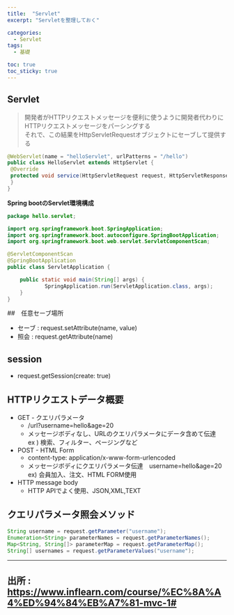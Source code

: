 ```yaml
---
title:  "Servlet"
excerpt: "Servletを整理しておく"

categories:
  - Servlet
tags:
  - 基礎

toc: true
toc_sticky: true
---
```


## Servlet
>開発者がHTTPリクエストメッセージを便利に使うように開発者代わりにHTTPリクエストメッセージをパーシングする<br>それで、この結果をHttpServletRequestオブジェクトにセーブして提供する

```java
@WebServlet(name = "helloServlet", urlPatterns = "/hello") 
public class HelloServlet extends HttpServlet { 
 @Override 
 protected void service(HttpServletRequest request, HttpServletResponse response){ 
 } 
}
```

**Spring bootのServlet環境構成**

```java
package hello.servlet;

import org.springframework.boot.SpringApplication;
import org.springframework.boot.autoconfigure.SpringBootApplication;
import org.springframework.boot.web.servlet.ServletComponentScan;

@ServletComponentScan 
@SpringBootApplication
public class ServletApplication {

	public static void main(String[] args) {
			SpringApplication.run(ServletApplication.class, args);
	}
}
```


##　任意セーブ場所

  - セーブ : request.setAttribute(name, value)
  - 照会 : request.getAttribute(name)

## session
  - request.getSession(create: true)

## HTTPリクエストデータ概要
  - GET - クエリパラメータ
    - /url?username=hello&age=20
    - メッセージボディなし、URLのクエリパラメータにデータ含めて伝達  
    ex ) 検索、フィルター、ページングなど
  - POST - HTML Form
    - content-type: application/x-www-form-urlencoded
    - メッセージボディにクエリパラメータ伝達　username=hello&age=20  
    ex) 会員加入、注文、HTML FORM使用
  - HTTP message body
    - HTTP APIでよく使用、JSON,XML,TEXT

## クエリパラメータ照会メソッド

```java
String username = request.getParameter("username");
Enumeration<String> parameterNames = request.getParameterNames();
Map<String, String[]> parameterMap = request.getParameterMap(); 
String[] usernames = request.getParameterValues("username"); 
```

---
出所 : https://www.inflearn.com/course/%EC%8A%A4%ED%94%84%EB%A7%81-mvc-1#
---